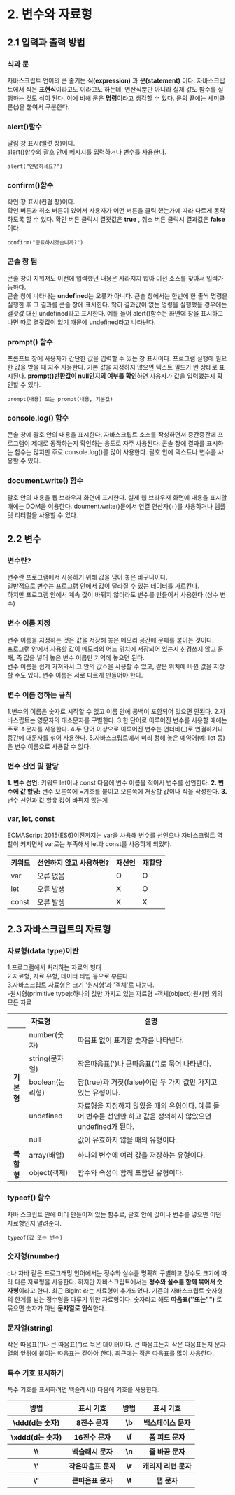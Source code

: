 # 2. 변수와 자료형

## 2.1 입력과 출력 방법

### 식과 문
자바스크립트 언어의 큰 줄기는 **식(expression)** 과 **문(statement)** 이다. 자바스크립트에서 식은 **표현식**이라고도 
이라고도 하는데, 연산식뿐만 아니라 실제 값도 함수를 실행하는 것도 식이 된다. 이에 비해 문은 **명령**이라고 생각할 수 있다.
문의 끝에는 세미클론(;)을 붙여서 구분한다. 

### alert()함수
알림 창 표시(앨럿 창)이다. <br>
alert()함수의 괄호 안에 메시지를 입력하거나 변수를 사용한다.
```
alert("안녕하세요?")
```

### confirm()함수
확인 창 표시(컨펌 창)이다. <br>
확인 버튼과 취소 버튼이 있어서 사용자가 어떤 버튼을 클릭 했는가에 따라 다르게 동작하도록 할 수 있다.
확인 버튼 클릭시 결괏값은 **true** , 취소 버튼 클릭시 결과값은 **false**이다.
```
confirm("종료하시겠습니까?")
```

### 콘솔 창 팁
콘솔 창이 지워져도 이전에 입력했던 내용은 사라지지 않아 이전 소스를 찾아서 입력가능하다. <br>
콘솔 창에 나타나는 **undefined**는 오류가 아니다. 큰솔 창에서는 한번에 한 줄씩 명령을 실행한 후 그 결과를 콘솔 창에 표시한다.
딱히 결과값이 없는 명령을 실행했을 경우에는 결괏값 대신 undefined라고 표시한다. 예를 들어 alert()함수는 화면에 창을 표시하고
나면 따로 결괏값이 없기 때문에 undefined라고 나타난다.

### prompt() 함수
프롬프트 창에 사용자가 간단한 값을 입력할 수 있는 창 표시이다. 프로그램 실행에 필요한 값을 받을 때 자주 사용한다. 기본 값을 지정하지 않으면 텍스트 필드가 빈 상태로 표시된다. **prompt()반환값이 null인지의 여부를 확인**하면 사용자가 값을 입력했는지 확인할 수 있다.
```
prompt(내용) 또는 prompt(내용, 기본값)
```

### console.log() 함수
콘솔 창에 괄호 안의 내용을 표시한다. 자바스크립트 소스를 작성하면서 중간중간에 프로그램이 제대로 동작하는지 확인하는 용도로 자주 사용된다. 콘솔 창에 결과를 표시하는 함수는 많지만 주로 console.log()를 많이 사용한다. 괄호 안에 텍스트나 변수를 사용할 수 있다.

### document.write() 함수
괄호 안의 내용을 웹 브라우저 화면에 표시한다. 실제 웹 브라우저 화면에 내용을 표시할 때에는 DOM을 이용한다. doument.write()문에서 연결 연산자(+)를 사용하거나 템플릿 리터럴을 사용할 수 있다.

## 2.2 변수

### 변수란?
변수란 프로그램에서 사용하기 위해 값을 담아 놓은 바구니이다. <br>
일반적으로 변수는 프로그램 안에서 값이 달라질 수 있는 데이터를 가르킨다. <br>
하지만 프로그램 안에서 계속 값이 바뀌지 않더라도 변수를 만들어서 사용한다.(상수 변수)

### 변수 이름 지정
변수 이름을 지정하는 것은 값을 저장해 놓은 메모리 공간에 문패를 붙이는 것이다. <br>
프로그램 안에서 사용할 값이 메모리의 어느 위치에 저장되어 있는지 신경쓰지 않고 문패, 즉 값을 넣어 놓은 변수 이름만 기억에 놓으면 된다. <br>
변수 이름을 쉽게 가져와서 그 안의 값ㅇ을 사용할 수 있고, 같은 위치에 바뀐 값을 저장할 수도 있다. 변수 이름은 서로 다르게 만들어야 한다.

### 변수 이름 정하는 규칙
1.변수의 이름은 숫자로 시작할 수 없고 이름 안에 공백이 포함되어 있으면 안된다.
2.자바스립트는 영문자의 대소문자를 구별한다.
3.한 단어로 이루어진 변수를 사용할 때에는 주로 소문자를 사용한다. 
4.두 단어 이상으로 이루어진 변수는 언더바(_)로 연결하거나 중간에 대문자를 섞어 사용한다.
5.자바스크립트에서 미리 정해 놓은 예약어(예: let 등)은 변수 이름으로 사용할 수 없다.

### 변수 선언 및 할당
**1. 변수 선언:** 키워드 let이나 const 다음에 변수 이름을 적어서 변수를 선언한다. 
**2. 변수에 값 할당:** 변수 오른쪽에 =기호를 붙이고 오른쪽에 저장할 값이나 식을 작성한다. 
**3.** 변수 선언과 값 할유
값이 바뀌지 않는게 

### var, let, const
ECMAScript 2015(ES6)이전까지는 var을 사용해 변수를 선언으나 자바스크립트 역할이 커지면서 var로는 부족해서 let과 const를 사용하게 되었다.
<table>
  <tr>
    <th>키워드</th>
    <th>선언하지 않고 사용하면?</th>
    <th>재선언</th>
    <th>재할당</th>
  </tr>
  <tr>
    <td>var</td>
    <td>오류 없음</td>
    <td>O</td>
    <td>O</td>
  </tr>
  <tr>
    <td>let</td>
    <td>오류 발생</td>
    <td>X</td>
    <td>O</td>
  </tr>
  <tr>
    <td>const</td>
    <td>오류 발생</td>
    <td>X</td>
    <td>X</td>
  </tr>  
</table>

## 2.3 자바스크립트의 자료형

### 자료형(data type)이란
1.프로그램에서 처리하는 자료의 형태 <br>
2.자료형, 자료 유형, 데이터 타입 등으로 부른다 <br>
3.자바스크립트 자료형은 크기 '원시형'과 '겍체'로 나눈다. <br>
-원시형(primitive type):하나의 값만 가지고 있는 자료형
-객체(object):원시형 외의 모든 자료

<table>
  <tr>
    <th colspan="2">자료형</th>
    <th>설명</th>
  </tr>
  <tr>
    <th rowspan="5">기본형</th>
    <td>number(숫자)</td>
    <td>따음표 없이 표기할 숫자를 나타낸다.</td>
  </tr>
  <tr>
    <td>string(문자열)</td>
    <td>작은따음표(')나 큰따음표(")로 묶어 나타낸다.</td>
  </tr>
  <tr>
    <td>boolean(논리형)</td>
    <td>참(true)과 거짓(false)이란 두 가지 값만 가지고 있는 유형이다.</td>
  </tr>
  <tr>
    <td>undefined</td>
    <td>자료형을 지정하지 않았을 때의 유형이다. 예를 들어 변수를 선언만 하고 값을 정의하지 않았으면 undefined가 된다.</td>
  </tr>
  <tr>
    <td>null</td>
    <td>값이 유효하지 않을 때의 유형이다.</td>
  </tr>
  <tr>
    <th rowspan="2">복합형</th>
    <td>array(배열)</td>
    <td>하나의 변수에 여러 값을 저장하는 유형이다.</td>
  </tr>
  <tr>
    <td>object(객체)</td>
    <td>함수와 속성이 함께 포함된 유형이다.</td>
  </tr>
</table>

### typeof() 함수
자바 스크립트 안에 미리 만들어져 있는 함수로, 괄호 안에 값이나 변수를 넣으면 어떤 자료형인지 알려준다. 
```
typeof(값 또는 변수)
```

### 숫자형(number)
c나 자바 같은 프로그래밍 언어에서는 정수와 실수를 명확히 구별하고 정수도 크기에 따라 다른 자료형을 사용한다. 하지만 자바스크립트에서는 **정수와 실수를 함께 묶어서 숫자형**이라고 한다. 최근 Biglnt 라는 자료형이 추가되었다. 기존의 자바스크립트 숫자형의 한계를 넘는 정수형을 다루기 위한 자료형이다. 숫자라고 해도 **따음표(''또는"")** 로 묶으면 숫자가 아닌 **문자열로 인식**한다.

### 문자열(string)
작은 따음표(')나 큰 따음표(")로 묶은 데이터이다. 큰 따음표든지 작은 따음표든지 문자열의 앞뒤에 붙이는 따음표는 같아야 한다. 최근에는 작은 따음표를 많이 사용한다.

### 특수 기호 표시하기
특수 기호를 표시하려면 백슬레시(\) 다음에 기호를 사용한다. 

<table>
  <tr>
    <th>방법</th>
    <th>표시 기호</th>
    <th>방법</th>
    <th>표시 기호</th>
  </tr>
  <tr>
    <th>\ddd(d는 숫자)</th>
    <th>8진수 문자</th>
    <th>\b</th>
    <th>백스페이스 문자</th>
  </tr>
  <tr>
    <th>\xddd(d는 숫자)</th>
    <th>16진수 문자</th>
    <th>\f</th>
    <th>폼 피드 문자</th>
  </tr>
  <tr>
    <th>\\</th>
    <th>백슬래시 문자</th>
    <th>\n</th>
    <th>줄 바꿈 문자</th>
  </tr>
  <tr>
    <th>\'</th>
    <th>작은따음표 문자</th>
    <th>\r</th>
    <th>캐리지 리턴 문자</th>
  </tr>
  <tr>
    <th>\"</th>
    <th>큰따음표 문자</th>
    <th>\t</th>
    <th>탭 문자</th>
  </tr>
</table>
















